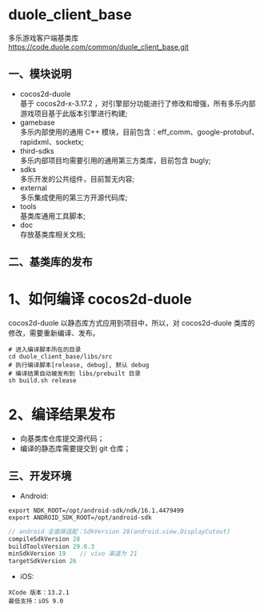 # duole_client_base

多乐游戏客户端基类库
https://code.duole.com/common/duole_client_base.git
## 一、模块说明

- cocos2d-duole  
  基于 cocos2d-x-3.17.2 ，对引擎部分功能进行了修改和增强，所有多乐内部游戏项目基于此版本引擎进行构建;
- gamebase  
  多乐内部使用的通用 C++ 模块，目前包含：eff_comm、google-protobuf、rapidxml、socketx;
- third-sdks  
  多乐内部项目均需要引用的通用第三方类库，目前包含 bugly;
- sdks  
  多乐开发的公共组件，目前暂无内容;
- external  
  多乐集成使用的第三方开源代码库;
- tools  
  基类库通用工具脚本;
- doc  
  存放基类库相关文档;

## 二、基类库的发布

# 1、如何编译 cocos2d-duole
cocos2d-duole 以静态库方式应用到项目中，所以，对 cocos2d-duole 类库的修改，需要重新编译、发布。
```shell
# 进入编译脚本所在的目录
cd duole_client_base/libs/src
# 执行编译脚本[release, debug], 默认 debug
# 编译结果自动被发布到 libs/prebuilt 目录
sh build.sh release
```

# 2、编译结果发布
- 向基类库仓库提交源代码；
- 编译的静态库需要提交到 git 仓库；

## 三、开发环境

- Android:

```shell
export NDK_ROOT=/opt/android-sdk/ndk/16.1.4479499
export ANDROID_SDK_ROOT=/opt/android-sdk
```
```Groovy
// android 全面屏适配：SdkVersion 28(android.view.DisplayCutout)
compileSdkVersion 28
buildToolsVersion 29.0.3
minSdkVersion 19    // vivo 渠道为 21
targetSdkVersion 26
```

- iOS:  
```
XCode 版本：13.2.1
最低支持：iOS 9.0
```
